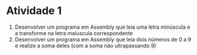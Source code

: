 # Atividade 1

<ol>
    <li>Desenvolver um programa em Assembly que leia uma letra minúscula e a transforme na letra maíuscula correspondente</li>
    <li>Desenvolver um programa em Assembly que leia dois números de 0 a 9 e realize a soma deles (com a soma não ultrapassando 9)</li>
</ol>